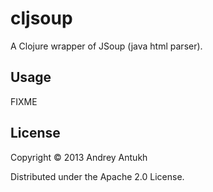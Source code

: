 # cljsoup

A Clojure wrapper of JSoup (java html parser).

## Usage

FIXME

## License

Copyright © 2013 Andrey Antukh

Distributed under the Apache 2.0 License.
